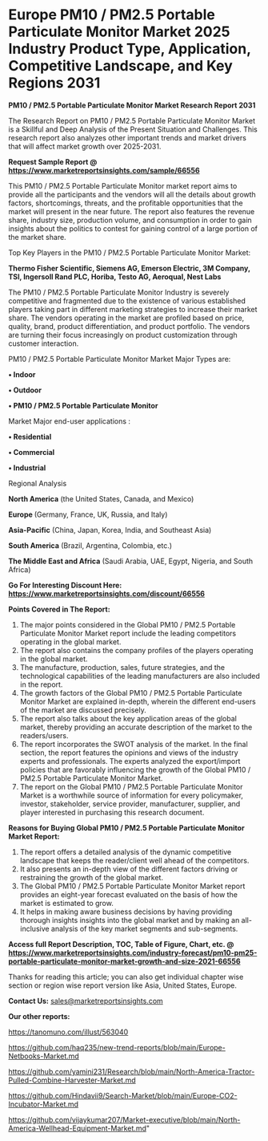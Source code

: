 # Europe PM10 / PM2.5 Portable Particulate Monitor Market 2025 Industry Product Type, Application, Competitive Landscape, and Key Regions 2031

<strong>PM10 / PM2.5 Portable Particulate Monitor Market Research Report 2031</strong>

The Research Report on PM10 / PM2.5 Portable Particulate Monitor Market is a Skillful and Deep Analysis of the Present Situation and Challenges. This research report also analyzes other important trends and market drivers that will affect market growth over 2025-2031.

<strong>Request Sample Report @ <a href=https://www.marketreportsinsights.com/sample/66556>https://www.marketreportsinsights.com/sample/66556</a></strong>

This PM10 / PM2.5 Portable Particulate Monitor market report aims to provide all the participants and the vendors will all the details about growth factors, shortcomings, threats, and the profitable opportunities that the market will present in the near future. The report also features the revenue share, industry size, production volume, and consumption in order to gain insights about the politics to contest for gaining control of a large portion of the market share.

Top Key Players in the PM10 / PM2.5 Portable Particulate Monitor Market:

<strong>Thermo Fisher Scientific, Siemens AG, Emerson Electric, 3M Company, TSI, Ingersoll Rand PLC, Horiba, Testo AG, Aeroqual, Nest Labs</strong>

The PM10 / PM2.5 Portable Particulate Monitor Industry is severely competitive and fragmented due to the existence of various established players taking part in different marketing strategies to increase their market share. The vendors operating in the market are profiled based on price, quality, brand, product differentiation, and product portfolio. The vendors are turning their focus increasingly on product customization through customer interaction.

PM10 / PM2.5 Portable Particulate Monitor Market Major Types are:

<strong>• Indoor

• Outdoor

• PM10 / PM2.5 Portable Particulate Monitor</strong>

Market Major end-user applications :

<strong>• Residential

• Commercial

• Industrial</strong>

Regional Analysis

</u><strong><b>North America</b></strong> (the United States, Canada, and Mexico)

<strong><b>Europe </b></strong>(Germany, France, UK, Russia, and Italy)

<strong><b>Asia-Pacific</b></strong> (China, Japan, Korea, India, and Southeast Asia)

<strong><b>South America</b></strong> (Brazil, Argentina, Colombia, etc.)

<strong><b>The Middle East and Africa</b></strong> (Saudi Arabia, UAE, Egypt, Nigeria, and South Africa)

<strong>Go For Interesting Discount Here: <a href=https://www.marketreportsinsights.com/discount/66556>https://www.marketreportsinsights.com/discount/66556</a></strong>

<strong>Points Covered in The Report:</strong>
<ol>
  <li>The major points considered in the Global PM10 / PM2.5 Portable Particulate Monitor Market report include the leading competitors operating in the global market.</li>
  <li>The report also contains the company profiles of the players operating in the global market.</li>
  <li>The manufacture, production, sales, future strategies, and the technological capabilities of the leading manufacturers are also included in the report.</li>
  <li>The growth factors of the Global PM10 / PM2.5 Portable Particulate Monitor Market are explained in-depth, wherein the different end-users of the market are discussed precisely.</li>
  <li>The report also talks about the key application areas of the global market, thereby providing an accurate description of the market to the readers/users.</li>
  <li>The report incorporates the SWOT analysis of the market. In the final section, the report features the opinions and views of the industry experts and professionals. The experts analyzed the export/import policies that are favorably influencing the growth of the Global PM10 / PM2.5 Portable Particulate Monitor Market.</li>
  <li>The report on the Global PM10 / PM2.5 Portable Particulate Monitor Market is a worthwhile source of information for every policymaker, investor, stakeholder, service provider, manufacturer, supplier, and player interested in purchasing this research document.</li>
</ol>
<strong>Reasons for Buying Global PM10 / PM2.5 Portable Particulate Monitor Market Report:</strong>

<ol>
  <li>The report offers a detailed analysis of the dynamic competitive landscape that keeps the reader/client well ahead of the competitors.</li>
  <li>It also presents an in-depth view of the different factors driving or restraining the growth of the global market.</li>
  <li>The Global PM10 / PM2.5 Portable Particulate Monitor Market report provides an eight-year forecast evaluated on the basis of how the market is estimated to grow.</li>
  <li>It helps in making aware business decisions by having providing thorough insights insights into the global market and by making an all-inclusive analysis of the key market segments and sub-segments.</li>
</ol>
<strong>Access full Report Description, TOC, Table of Figure, Chart, etc. @ <a href=https://www.marketreportsinsights.com/industry-forecast/pm10-pm25-portable-particulate-monitor-market-growth-and-size-2021-66556>https://www.marketreportsinsights.com/industry-forecast/pm10-pm25-portable-particulate-monitor-market-growth-and-size-2021-66556</a></strong>


Thanks for reading this article; you can also get individual chapter wise section or region wise report version like Asia, United States, Europe.

<strong>Contact Us:</strong>
sales@marketreportsinsights.com

<strong>Our other reports:</strong>

<a href=https://tanomuno.com/illust/563040>https://tanomuno.com/illust/563040</a>

<a href=https://github.com/haq235/new-trend-reports/blob/main/Europe-Netbooks-Market.md>https://github.com/haq235/new-trend-reports/blob/main/Europe-Netbooks-Market.md</a>

<a href=https://github.com/yamini231/Research/blob/main/North-America-Tractor-Pulled-Combine-Harvester-Market.md>https://github.com/yamini231/Research/blob/main/North-America-Tractor-Pulled-Combine-Harvester-Market.md</a>

<a href=https://github.com/Hindavii9/Search-Market/blob/main/Europe-CO2-Incubator-Market.md>https://github.com/Hindavii9/Search-Market/blob/main/Europe-CO2-Incubator-Market.md</a>

<a href=https://github.com/vijaykumar207/Market-executive/blob/main/North-America-Wellhead-Equipment-Market.md>https://github.com/vijaykumar207/Market-executive/blob/main/North-America-Wellhead-Equipment-Market.md</a>"
